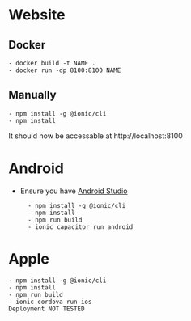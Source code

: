 # Website
## Docker
    - docker build -t NAME .
    - docker run -dp 8100:8100 NAME

## Manually
    - npm install -g @ionic/cli
    - npm install

It should now be accessable at http://localhost:8100

# Android
- Ensure you have [Android Studio](https://developer.android.com/studio)

        - npm install -g @ionic/cli
        - npm install
        - npm run build
        - ionic capacitor run android

# Apple
    - npm install -g @ionic/cli
    - npm install
    - npm run build
    - ionic cordova run ios
    Deployment NOT TESTED